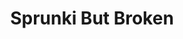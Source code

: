 ---
slug: sprunki-but-broken
title: Sprunki But Broken
description: "Sprunki But Broken is an exciting online game. Play for free directly in your browser!"
icon: /images/popular_mods/Sprunki But Broken.png
url: https://wowtbc.net/sprunkin/sprunki-but-broken/index.html
previewImage: /images/popular_mods/Sprunki But Broken.png
type: popular mods

# SEO配置
seo:
  title: "Sprunki But Broken - Play Free Online Game | Fun Browser Games"
  description: "Sprunki But Broken - Play this fun online game for free in your browser. No download required!"
  ogImage: "/images/popular_mods/Sprunki But Broken.png"
  keywords: "sprunki-but-broken, online game, browser game, free game, popular mods game, play online"

videoUrls:
  - https://www.youtube.com/embed/example1
  - https://www.youtube.com/embed/example2

whyPlay:
  title: "Why Play Sprunki But Broken?"
  items:
    - "Immersive Gameplay: Sprunki But Broken offers an engaging and immersive gaming experience that will keep you entertained for hours"
    - "Challenging Levels: Test your skills with increasingly difficult challenges and obstacles"
    - "Beautiful Graphics: Enjoy stunning visuals and smooth animations that bring the game world to life"
    - "Regular Updates: New content and features are added regularly to keep the game fresh and exciting"
    - "Free to Play: Experience all the fun without spending a penny"
    - "Community Features: Connect with other players, share strategies, and compete for high scores"
    - "Cross-Platform: Play on any device with a web browser, no downloads required"

features:
  title: "Key Features of Sprunki But Broken"
  image: "/images/popular_mods/Sprunki But Broken.png"
  items:
    - "Intuitive Controls: Easy to learn controls make Sprunki But Broken accessible for players of all skill levels"
    - "Multiple Game Modes: Enjoy various gameplay options that provide different challenges and experiences"
    - "Character Customization: Personalize your gaming experience with unique characters and items"
    - "Achievement System: Complete special tasks to earn rewards and recognition"
    - "Leaderboards: Compete with players worldwide and see who can achieve the highest scores"

characteristics:
  title: "Game Characteristics"
  image: "/images/popular_mods/Sprunki But Broken.png"
  items:
    - "Genre: Popular mods game with elements of strategy and skill"
    - "Difficulty: Suitable for both casual gamers and those seeking a challenge"
    - "Play Time: Quick sessions or extended gameplay, depending on your preference"
    - "Art Style: Vibrant and engaging visuals that enhance the gaming experience"
    - "Sound Design: Immersive audio that complements the gameplay perfectly"

info: "Sprunki But Broken is an exciting online game that offers players a unique and engaging gaming experience. With its intuitive controls, stunning visuals, and challenging gameplay, Sprunki But Broken provides hours of entertainment for players of all ages and skill levels. Whether you're looking for a quick gaming session during a break or an extended play session, Sprunki But Broken delivers an immersive experience that will keep you coming back for more. The game features multiple levels of increasing difficulty, ensuring that players are constantly challenged as they progress. With regular updates adding new content and features, Sprunki But Broken remains fresh and exciting, providing endless entertainment options for its growing community of players."

howToPlayIntro: "Welcome to Sprunki But Broken! This guide will walk you through the basics and help you master the game. Whether you're a beginner or looking to improve your skills, these tips and instructions will enhance your gaming experience."

howToPlaySteps:
  - title: "Getting Started"
    description: "Begin your Sprunki But Broken adventure by familiarizing yourself with the controls. Use your keyboard or mouse to navigate through the game interface. The tutorial will guide you through the basic mechanics and help you understand the objectives."
  - title: "Understanding the Objectives"
    description: "In Sprunki But Broken, your main goal is to progress through levels by completing specific objectives. Each level presents unique challenges that require different strategies and approaches."
  - title: "Mastering the Controls"
    description: "Practice using the controls to improve your precision and reaction time. Sprunki But Broken requires quick reflexes and strategic thinking to overcome obstacles and defeat opponents."
  - title: "Utilizing Power-ups"
    description: "Collect power-ups throughout the game to enhance your abilities and overcome difficult challenges. Each power-up offers unique advantages that can be crucial for success."
  - title: "Developing Strategies"
    description: "As you progress in Sprunki But Broken, develop effective strategies for different scenarios. Analyze patterns, anticipate challenges, and adapt your approach to maximize your performance."

faq:
  title: "Frequently Asked Questions about Sprunki But Broken"
  items:
    - question: "Is Sprunki But Broken free to play?"
      answer: "Yes, Sprunki But Broken is completely free to play directly in your web browser. No downloads or purchases are required to enjoy the full game experience."
    - question: "Can I play Sprunki But Broken on mobile devices?"
      answer: "Yes, Sprunki But Broken is optimized for both desktop and mobile play. You can enjoy the game on any device with a web browser and internet connection."
    - question: "Are there any in-game purchases?"
      answer: "While Sprunki But Broken is free to play, there may be optional in-game purchases available for cosmetic items or additional features that don't affect core gameplay."
    - question: "How often is Sprunki But Broken updated?"
      answer: "The developers regularly update Sprunki But Broken with new content, features, and improvements based on player feedback and game performance."
    - question: "Can I play Sprunki But Broken offline?"
      answer: "Currently, Sprunki But Broken requires an internet connection to play as it's a browser-based online game."
    - question: "Is Sprunki But Broken suitable for children?"
      answer: "Yes, Sprunki But Broken is designed to be family-friendly and suitable for players of all ages."
    - question: "How do I report bugs or issues?"
      answer: "If you encounter any problems while playing Sprunki But Broken, you can report them through the game's support page or contact the developers directly through their website."
    - question: "Still Have Questions?"
      answer: "If you have additional questions about Sprunki But Broken that aren't covered in this FAQ, please visit our support center or contact our customer service team for assistance."
---